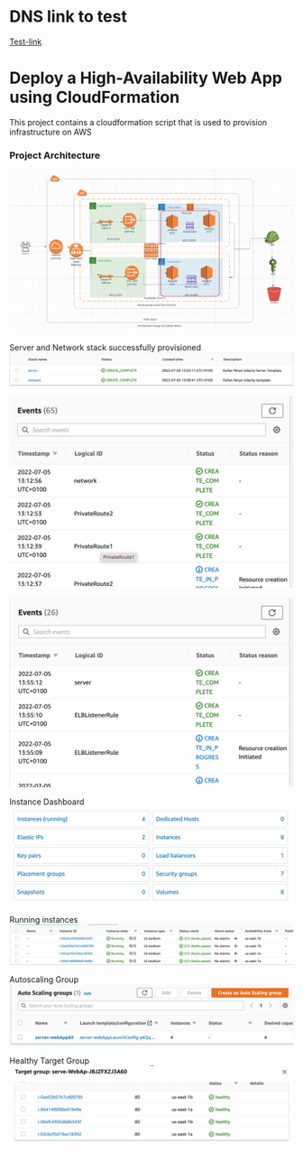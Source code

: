 # DNS link to test
[Test-link](http://serve-webap-1kyxdtd7fpm73-361444225.us-east-1.elb.amazonaws.com/)

# Deploy a High-Availability Web App using CloudFormation

This project contains a cloudformation script that is used to provision infrastructure on AWS

### Project Architecture
![project_architecture](./assets/architecture.png)

Server and Network stack successfully provisioned
![provisioned-stack](./assets/provisioned-stack.png)

![network](./assets/network.png)

![server](./assets/server.png)

Instance Dashboard
![Instance-dashboard](./assets/instance-dashboard.png)

Running instances
![running-instances](./assets/running-instance1.png)

Autoscaling Group
![ASG](./assets/asg.png)

Healthy Target Group
![Healthy Target Group](./assets/healthy-target-group.png)